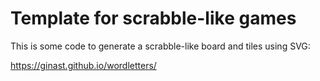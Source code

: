 # Template for scrabble-like games

This is some code to generate a scrabble-like board and tiles using SVG:

https://ginast.github.io/wordletters/
